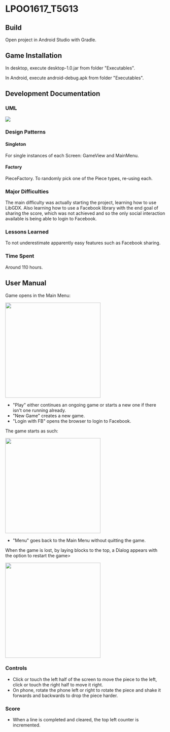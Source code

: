 # LPOO1617_T5G13


## Build
Open project in Android Studio with Gradle.


## Game Installation
In desktop, execute desktop-1.0.jar from folder "Executables".

In Android, execute android-debug.apk from folder "Executables".

## Development Documentation


### UML

![](https://github.com/Joao611/LPOO1617_T5G13/blob/master/Diagrams/ClassDiagramGIMP.png)


### Design Patterns

#### Singleton
For single instances of each Screen: GameView and MainMenu.

#### Factory
PieceFactory. To randomly pick one of the Piece types, re-using each.


### Major Difficulties
The main difficulty was actually starting the project, learning how to use LibGDX. Also learning how to use a Facebook library with the end goal of sharing the score, which was not achieved and so the only social interaction available is being able to login to Facebook.


### Lessons Learned
To not underestimate apparently easy features such as Facebook sharing.


### Time Spent
Around 110 hours.


## User Manual

Game opens in the Main Menu:

<img src="https://github.com/Joao611/LPOO1617_T5G13/blob/master/Pictures/Main_Menu.png" width="300">

+ "Play" either continues an ongoing game or starts a new one if there isn't one running already.
+ "New Game" creates a new game.
+ "Login with FB" opens the browser to login to Facebook.

The game starts as such:

<img src="https://github.com/Joao611/LPOO1617_T5G13/blob/master/Pictures/Game_Start.png" width="300">

+ "Menu" goes back to the Main Menu without quitting the game.

When the game is lost, by laying blocks to the top, a Dialog appears with the option to restart the game>

<img src="https://github.com/Joao611/LPOO1617_T5G13/blob/master/Pictures/Screenshot_2017-06-11-23-19-46.png" width="300">

### Controls

+ Click or touch the left half of the screen to move the piece to the left, click or touch the right half to move it right.
+ On phone, rotate the phone left or right to rotate the piece and shake it forwards and backwards to drop the piece harder.

### Score

+ When a line is completed and cleared, the top left counter is incremented.
